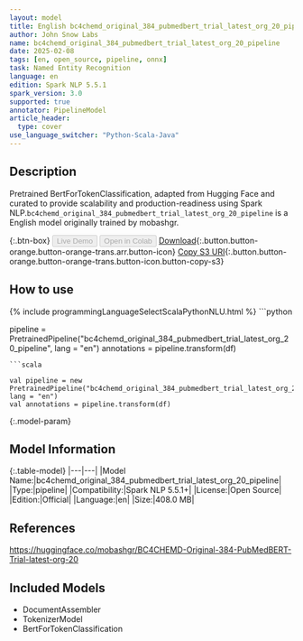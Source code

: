 ```yaml
---
layout: model
title: English bc4chemd_original_384_pubmedbert_trial_latest_org_20_pipeline pipeline BertForTokenClassification from mobashgr
author: John Snow Labs
name: bc4chemd_original_384_pubmedbert_trial_latest_org_20_pipeline
date: 2025-02-08
tags: [en, open_source, pipeline, onnx]
task: Named Entity Recognition
language: en
edition: Spark NLP 5.5.1
spark_version: 3.0
supported: true
annotator: PipelineModel
article_header:
  type: cover
use_language_switcher: "Python-Scala-Java"
---
```


## Description

Pretrained BertForTokenClassification, adapted from Hugging Face and curated to provide scalability and production-readiness using Spark NLP.`bc4chemd_original_384_pubmedbert_trial_latest_org_20_pipeline` is a English model originally trained by mobashgr.

{:.btn-box}
<button class="button button-orange" disabled>Live Demo</button>
<button class="button button-orange" disabled>Open in Colab</button>
[Download](https://s3.amazonaws.com/auxdata.johnsnowlabs.com/public/models/bc4chemd_original_384_pubmedbert_trial_latest_org_20_pipeline_en_5.5.1_3.0_1739023343054.zip){:.button.button-orange.button-orange-trans.arr.button-icon}
[Copy S3 URI](s3://auxdata.johnsnowlabs.com/public/models/bc4chemd_original_384_pubmedbert_trial_latest_org_20_pipeline_en_5.5.1_3.0_1739023343054.zip){:.button.button-orange.button-orange-trans.button-icon.button-copy-s3}

## How to use



<div class="tabs-box" markdown="1">
{% include programmingLanguageSelectScalaPythonNLU.html %}
```python

pipeline = PretrainedPipeline("bc4chemd_original_384_pubmedbert_trial_latest_org_20_pipeline", lang = "en")
annotations =  pipeline.transform(df)   

```
```scala

val pipeline = new PretrainedPipeline("bc4chemd_original_384_pubmedbert_trial_latest_org_20_pipeline", lang = "en")
val annotations = pipeline.transform(df)

```
</div>

{:.model-param}
## Model Information

{:.table-model}
|---|---|
|Model Name:|bc4chemd_original_384_pubmedbert_trial_latest_org_20_pipeline|
|Type:|pipeline|
|Compatibility:|Spark NLP 5.5.1+|
|License:|Open Source|
|Edition:|Official|
|Language:|en|
|Size:|408.0 MB|

## References

https://huggingface.co/mobashgr/BC4CHEMD-Original-384-PubMedBERT-Trial-latest-org-20

## Included Models

- DocumentAssembler
- TokenizerModel
- BertForTokenClassification